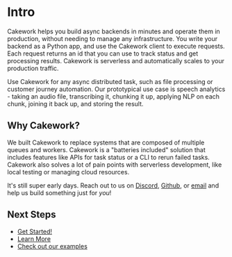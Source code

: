 # Intro

Cakework helps you build async backends in minutes and operate them in production, without needing to manage any infrastructure. You write your backend as a Python app, and use the Cakework client to execute requests. Each request returns an id that you can use to track status and get processing results. Cakework is serverless and automatically scales to your production traffic.

Use Cakework for any async distributed task, such as file processing or customer journey automation. Our prototypical use case is speech analytics - taking an audio file, transcribing it, chunking it up, applying NLP on each chunk, joining it back up, and storing the result.

## Why Cakework?

We built Cakework to replace systems that are composed of multiple queues and workers. Cakework is a "batteries included" solution that includes features like APIs for task status or a CLI to rerun failed tasks. Cakework also solves a lot of pain points with serverless development, like local testing or managing cloud resources.

It's still super early days. Reach out to us on [Discord](https://discord.gg/yB6GvheDcP), [Github](https://github.com/usecakework), or [email](mailto:eric@cakework.com) and help us build something just for *you*!

## Next Steps

* [Get Started!](quickstart.md)
* [Learn More](concepts.md)
* [Check out our examples](examples.md)

